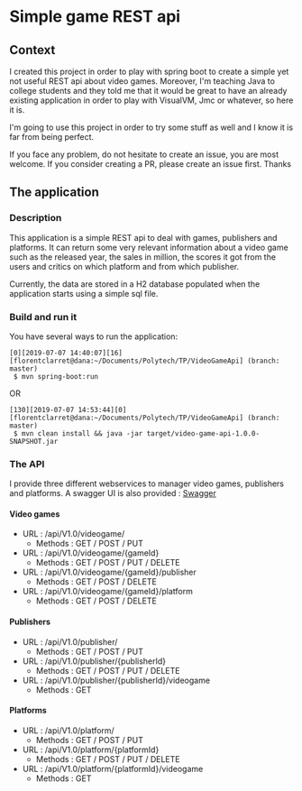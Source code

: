 # Simple game REST api

## Context

I created this project in order to play with spring boot to create a simple yet not useful REST api about video games. Moreover, I'm teaching Java to college students and they told me that it would be great to have an already existing application in order to play with VisualVM, Jmc or whatever, so here it is. 

I'm going to use this project in order to try some stuff as well and I know it is far from being perfect.

If you face any problem, do not hesitate to create an issue, you are most welcome. If you consider creating a PR, please create an issue first. Thanks

## The application

### Description

This application is a simple REST api to deal with games, publishers and platforms. It can return some very relevant information about a video game such as the released year, the sales in million, the scores it got from the users and critics on which platform and from which publisher.

Currently, the data are stored in a H2 database populated when the application starts using a simple sql file.

### Build and run it

You have several ways to run the application:

```
[0][2019-07-07 14:40:07][16][florentclarret@dana:~/Documents/Polytech/TP/VideoGameApi] (branch: master)  
 $ mvn spring-boot:run
```

OR 

```
[130][2019-07-07 14:53:44][0][florentclarret@dana:~/Documents/Polytech/TP/VideoGameApi] (branch: master)  
 $ mvn clean install && java -jar target/video-game-api-1.0.0-SNAPSHOT.jar
``` 

### The API

I provide three different webservices to manager video games, publishers and platforms. A swagger UI is also provided : [Swagger](http://localhost:8080/swagger-ui.html) 

#### Video games

* URL :  /api/V1.0/videogame/
    * Methods : GET / POST / PUT
* URL :  /api/V1.0/videogame/{gameId}
    * Methods : GET / POST / PUT / DELETE
* URL :  /api/V1.0/videogame/{gameId}/publisher
    * Methods : GET / POST / DELETE 
* URL :  /api/V1.0/videogame/{gameId}/platform
    * Methods : GET / POST / DELETE
    
#### Publishers

* URL :  /api/V1.0/publisher/
    * Methods : GET / POST / PUT
* URL :  /api/V1.0/publisher/{publisherId}
    * Methods : GET / POST / PUT / DELETE
* URL :  /api/V1.0/publisher/{publisherId}/videogame
    * Methods : GET

#### Platforms

* URL :  /api/V1.0/platform/
    * Methods : GET / POST / PUT
* URL :  /api/V1.0/platform/{platformId}
    * Methods : GET / POST / PUT / DELETE
* URL :  /api/V1.0/platform/{platformId}/videogame
    * Methods : GET 